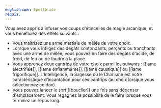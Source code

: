 ```yaml
---
englishname: Spellblade
requis:
---
```

Vous avez appris à infuser vos coups d'étincelles de magie arcanique, et vous bénéficiez des effets suivants : 

 - Vous maîtrisez une arme martiale de mêlée de votre choix.
 - Lorsque vous infligez des dégâts contondants, perçants ou tranchants avec une arme de mêlée, vous pouvez en faire des dégâts d'acide, de froid, de feu ou de foudre à la place.
 - Vous apprenez deux cantrips de votre choix parmi les suivants : [[lame électrifiée]], [[lame enflammante]], [[lame caustique]] ou [[lame frigorifique]]. L'Intelligence, la Sagesse ou le Charisme est votre caractéristique d'incantation pour ces cantrips (au choix lorsque vous sélectionnez ce don).
 - Vous pouvez lancer le sort [[bouclier]] une fois sans dépenser d'emplacement. Vous regagnez la possibilité de le faire lorsque vous terminez un repos long.